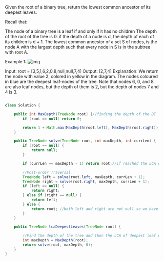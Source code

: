 Given the root of a binary tree, return the lowest common ancestor of its deepest leaves.

Recall that:

The node of a binary tree is a leaf if and only if it has no children
The depth of the root of the tree is 0. if the depth of a node is d, the depth of each of its children is d + 1.
The lowest common ancestor of a set S of nodes, is the node A with the largest depth such that every node in S is in the subtree with root A.
 

Example 1:
![img](https://s3-lc-upload.s3.amazonaws.com/uploads/2018/07/01/sketch1.png)


Input: root = [3,5,1,6,2,0,8,null,null,7,4]
Output: [2,7,4]
Explanation: We return the node with value 2, colored in yellow in the diagram.
The nodes coloured in blue are the deepest leaf-nodes of the tree.
Note that nodes 6, 0, and 8 are also leaf nodes, but the depth of them is 2, but the depth of nodes 7 and 4 is 3.

```java

class Solution {

    public int MaxDepth(TreeNode root) {//finding the depth of the BT
        if (root == null) return 0;

        return 1 + Math.max(MaxDepth(root.left), MaxDepth(root.right));
    }

    public TreeNode solve(TreeNode root, int maxDepth, int currLen) {
        if (root == null) {
            return null;
        }

        if (currLen == maxDepth - 1) return root;//if reached the LCA of deepest leaf 

        //Post-order Traversal
        TreeNode left = solve(root.left, maxDepth, currLen + 1);
        TreeNode right = solve(root.right, maxDepth, currLen + 1);
        if (left == null) {
            return right;
        } else if (right == null) {
            return left;
        } else {
            return root; //both left and right are not null so we have found the answer
        }
    }

    public TreeNode lcaDeepestLeaves(TreeNode root) {

        //Find the depth of the tree and then the LCA of deepest leaf node would be at 'depth-1'
        int maxDepth = MaxDepth(root);
        return solve(root, maxDepth, 0);
    }
}

```
